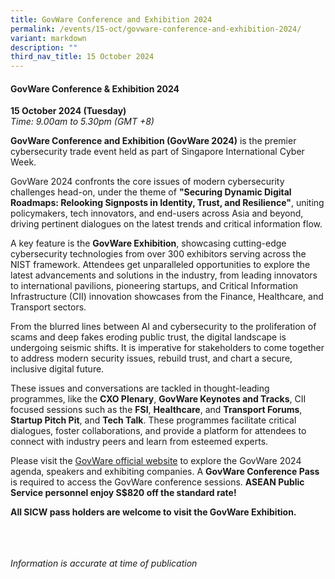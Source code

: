 ```yaml
---
title: GovWare Conference and Exhibition 2024
permalink: /events/15-oct/govware-conference-and-exhibition-2024/
variant: markdown
description: ""
third_nav_title: 15 October 2024
---
```

#### **GovWare Conference &amp; Exhibition 2024**

**15 October 2024 (Tuesday)**  
*Time: 9.00am to 5.30pm (GMT +8)*

**GovWare Conference and Exhibition (GovWare 2024)** is the premier cybersecurity trade event held as part of Singapore International Cyber Week.&nbsp;

GovWare 2024 confronts the core issues of modern cybersecurity challenges head-on, under the theme of **"Securing Dynamic Digital Roadmaps: Relooking Signposts in Identity, Trust, and Resilience"**, uniting policymakers, tech innovators, and end-users across Asia and beyond, driving pertinent dialogues on the latest trends and critical information flow.&nbsp;

A key feature is the **GovWare Exhibition**, showcasing cutting-edge cybersecurity technologies from over 300 exhibitors serving across the NIST framework. Attendees get unparalleled opportunities to explore the latest advancements and solutions in the industry, from leading innovators to international pavilions, pioneering startups, and Critical Information Infrastructure (CII) innovation showcases from the Finance, Healthcare, and Transport sectors.&nbsp;

From the blurred lines between AI and cybersecurity to the proliferation of scams and deep fakes eroding public trust, the digital landscape is undergoing seismic shifts. It is imperative for stakeholders to come together to address modern security issues, rebuild trust, and chart a secure, inclusive digital future.&nbsp;

These issues and conversations are tackled in thought\-leading programmes, like the **CXO Plenary**, **GovWare Keynotes and Tracks**, CII focused sessions such as the **FSI**, **Healthcare**, and **Transport Forums**, **Startup Pitch Pit**, and **Tech Talk**. These programmes facilitate critical dialogues, foster collaborations, and provide a platform for attendees to connect with industry peers and learn from esteemed experts.&nbsp;&nbsp;

Please visit the <a href="https://www.govware.sg/govware/2024/event-info?utm_source=website&amp;utm_medium=sicw-2024" target="blank">GovWare official website</a> to explore the GovWare 2024 agenda, speakers and exhibiting companies. A **GovWare Conference Pass** is required to access the GovWare conference sessions. **ASEAN Public Service personnel enjoy S$820 off the standard rate!&nbsp;**&nbsp;

**All SICW pass holders are welcome to visit the GovWare Exhibition.**

<br><br><br>
*Information is accurate at time of publication*
